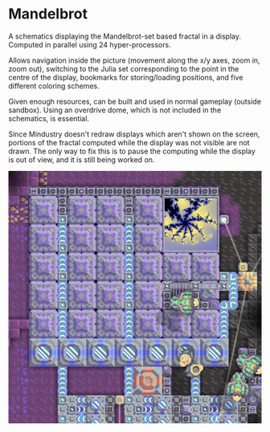 # Mandelbrot

A schematics displaying the Mandelbrot-set based fractal in a display. Computed in parallel using 24 hyper-processors.

Allows navigation inside the picture (movement along the x/y axes, zoom in, zoom out), switching to the Julia set corresponding to the point in the centre of the display, bookmarks for storing/loading positions, and five different coloring schemes.

Given enough resources, can be built and used in normal gameplay (outside sandbox). Using an overdrive dome, which is not included in the schematics, is essential.

Since Mindustry doesn't redraw displays which aren't shown on the screen, portions of the fractal computed while the display was not visible are not drawn. The only way to fix this is to pause the computing while the display is out of view, and it is still being worked on.

![Screenshot of the schematics in action](Mandelbrot.png)